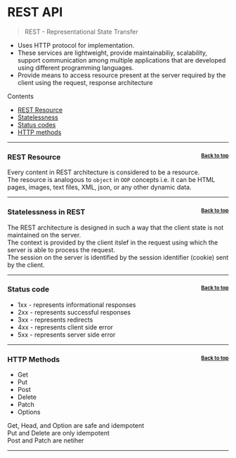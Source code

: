 # REST API

> REST - Representational State Transfer

 - Uses HTTP protocol for implementation.
 - These services are lightweight, provide maintainabiliy, scalability, support communication among multiple applications that are developed using different programming languages.
 - Provide means to access resource present at the server required by the client using the request, response architecture

Contents
 - [REST Resource](#rest-resource-back-to-top)
 - [Statelessness](#statelessness-in-rest-back-to-top)
 - [Status codes](#status-code)
 - [HTTP methods](#http-methods-back-to-top)

---

### REST Resource <a href="#" style="float:right;font-size:.7em;">Back to top</a>
Every content in REST architecture is considered to be a resource.\
The resource is analogous to `object` in `OOP` concepts i.e. it can be HTML pages, images, text files, XML, json, or any other dynamic data.

---

### Statelessness in REST <a href="#" style="float:right;font-size:.7em;">Back to top</a>

The REST architecture is designed in such a way that the client state is not maintained on the server.\
The context is provided by the client itslef in the request using which the server is able to process the request.\
The session on the server is identified by the session identifier (cookie) sent by the client. 

---

### Status code <a href="#" style="float:right;font-size:.7em;">Back to top</a>

 - 1xx - represents informational responses
 - 2xx - represents successful responses
 - 3xx - represents redirects
 - 4xx - represents client side error
 - 5xx - represents server side error

---

### HTTP Methods <a href="#" style="float:right;font-size:.7em;">Back to top</a>

 - Get
 - Put
 - Post
 - Delete
 - Patch
 - Options

Get, Head, and Option are safe and  idempotent\
Put and Delete are only idempotent\
Post and Patch are netiher 

---

